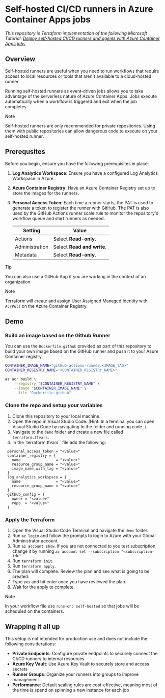 # Self-hosted CI/CD runners in Azure Container Apps jobs
*This repository is Terraform implementation of the following Microsoft Tutorial: [Deploy self-hosted CI/CD runners and agents with Azure Container Apps jobs](https://learn.microsoft.com/en-us/azure/container-apps/tutorial-ci-cd-runners-jobs?tabs=bash&pivots=container-apps-jobs-self-hosted-ci-cd-github-actions)*

## Overview

Self-hosted runners are useful when you need to run workflows that require access to local resources or tools that aren't available to a cloud-hosted runner.

Running self-hosted runners as event-driven jobs allows you to take advantage of the serverless nature of Azure Container Apps. Jobs execute automatically when a workflow is triggered and exit when the job completes.

> [!NOTE]
> Self-hosted runners are only recommended for private repositories. Using them with public repositories can allow dangerous code to execute on your self-hosted runner.

## Prerequsites
Before you begin, ensure you have the following prerequisites in place:

1. **Log Analytics Workspace**: Ensure you have a configured Log Analytics Workspace in Azure.
2. **Azure Container Registry**: Have an Azure Container Registry set up to store the images for the runners.
3. **Personal Access Token**:  Each time a runner starts, the PAT is used to generate a token to register the runner with GitHub. The PAT is also used by the GitHub Actions runner scale rule to monitor the repository's workflow queue and start runners as needed.


    | Setting | Value |
    |---|---|
    | Actions | Select **Read-only**. |
    | Administration | Select **Read and write**. |
    | Metadata | Select **Read-only**. |

> [!TIP]
> You can also use a GitHub App if you are working in the context of an organization

> [!NOTE]
> Terraform will create and assign User Assigned Managed Identity with `AcrPull` on the Azure Container Registry.

## Demo
### Build an image based on the Github Runner
You can use the `Dockerfile.github` provided as part of this repository to build your own image based on the GitHub runner and push it to your Azure Container registry.

```bash
CONTAINER_IMAGE_NAME="github-actions-runner:<IMAGE_TAG>"
CONTAINER_REGISTRY_NAME="<CONTAINER_REGISTRY_NAME>"

az acr build \
    --registry "$CONTAINER_REGISTRY_NAME" \
    --image "$CONTAINER_IMAGE_NAME" \
    --file "Dockerfile.github"
```

###  Clone the repo and setup your variables
1. Clone this repository to your local machine.
2. Open the repo in Visual Studio Code. (Hint: In a terminal you can open Visual Studio Code by navigating to the folder and running code .).
3. Navigate to the `demo` folder and create a new file called `terraform.tfvars`.
4. In the `terraform.tfvars`` file add the following:
```hcl
 personal_access_token = "<value>"
 container_registry = {
   name                = "<value>"
   resource_group_name = "<value>"
   image_name_with_tag = "<value>"
 }
 log_analytics_workspace = {
   name                = "<value>"
   resource_group_name = "<value>"
 }
 github_config = {
   owner = "<value>"
   repo  = "<value>"
 }
```

### Apply the Terraform
1. Open the Visual Studio Code Terminal and navigate the `demo` folder.
2. Run `az login` and follow the prompts to login to Azure with your Global Administrator account.
3. Run `az account show`. If you are not connected to you test subscription, change it by running `az account set --subscription "<subscription-id>"`
4. Run `terraform init`.
5. Run `terraform apply`.
6. The plan will complete. Review the plan and see what is going to be created.
7. Type `yes` and hit enter once you have reviewed the plan.
8. Wait for the apply to complete.


> [!NOTE]
> In your workflow file use `runs-on: self-hosted` so that jobs will be scheduled on the containers.

## Wrapping it all up
This setup is not intended for production use and does not include the following considerations:

- **Private Endpoints**: Configure private endpoints to securely connect the CI/CD runners to internal resources
- **Azure Key Vault**: Use Azure Key Vault to securely store and access secrets
- **Runner Groups**: Organize your runners into groups to improve management
- **Performance**: Default scaling rules are cost-effective, meaning most of the time is spend on spinning a new instance for each job
